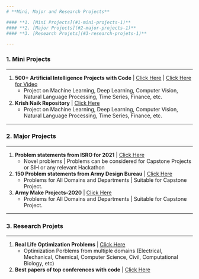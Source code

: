 ```yaml
---
# **Mini, Major and Research Projects**

#### **1. [Mini Projects](#1-mini-projects-1)**
#### **2. [Major Projects](#2-major-projects-1)**
#### **3. [Research Projets](#3-research-projets-1)**

---
```

### **1. Mini Projects**
---
 1. **500+ Artificial Intelligence Projects with Code** | <a href="https://github.com/ashishpatel26/500-AI-Machine-learning-Deep-learning-Computer-vision-NLP-Projects-with-code" target="_blank" rel="noopener">Click Here</a> | <a href="https://www.youtube.com/watch?v=y7k-zCvOYxc" target="_blank" rel="noopener">Click Here for Video</a>
    - Project on Machine Learning, Deep Learning, Computer Vision, Natural Language Processing, Time Series, Finance, etc.
 2. **Krish Naik Repository** | <a href="https://github.com/krishnaik06?tab=repositories" target="_blank" rel="noopener">Click Here</a>
    - Project on Machine Learning, Deep Learning, Computer Vision, Natural Language Processing, Time Series, Finance, etc.


---
### **2. Major Projects**
---
 1. **Problem statements from ISRO for 2021** | <a href="https://drive.google.com/file/d/1eG4q4N76y23fLRVVEbuRegauk-0VWBIh" target="_blank" rel="noopener">Click Here</a>
    - Novel problems | Problems can be considered for Capstone Projects or SIH or any relevant Hackathon
 2. **150 Problem statements from Army Design Bureau** | <a href="https://drive.google.com/file/d/13qkaoBVDEbHMc8LS3HWIW8AJFN5THRDX" target="_blank" rel="noopener">Click Here</a>
    - Problems for All Domains and Departments | Suitable for Capstone Project.
 3. **Army Make Projects-2020** | <a href="https://drive.google.com/file/d/19UHWqrxaOLEg5rFMPd_2Io2Gucq2NGva" target="_blank" rel="noopener">Click Here</a>
    - Problems for All Domains and Departments | Suitable for Capstone Project.

---
### **3. Research Projets**
---
1. **Real Life Optimization Problems** | <a href="https://github.com/P-N-Suganthan/2020-RW-Constrained-Optimisation/blob/master/Problem-Definitions.pdf" target="_blank" rel="noopener">Click Here</a>
   - Optimization Porblems from multiple domains (Electrical, Mechanical, Chemical, Computer Science, Civil, Computational Biology, etc)
2. **Best papers of top conferences with code** | <a href="https://github.com/zziz/pwc" target="_blank" rel="noopener">Click Here</a>

